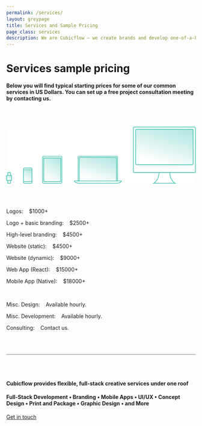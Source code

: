 ```yaml
---
permalink: /services/
layout: greypage
title: Services and Sample Pricing
page_class: services
description: We are Cubicflow – we create brands and develop one-of-a-kind experiences.
---
```


# Services sample pricing

#### Below you will find typical starting prices for some of our common services in&nbsp;US&nbsp;Dollars. You&nbsp;can set up a free project consultation meeting by&nbsp;contacting&nbsp;us.

<br><br>

<img src="/assets/img/services/process--devices.svg">

<br><br>

Logos:&nbsp;&nbsp;&nbsp;&nbsp;$1000+

Logo + basic branding:&nbsp;&nbsp;&nbsp;&nbsp;$2500+

High-level branding:&nbsp;&nbsp;&nbsp;&nbsp;$4500+

Website (static):&nbsp;&nbsp;&nbsp;&nbsp;$4500+

Website (dynamic):&nbsp;&nbsp;&nbsp;&nbsp;$9000+

Web App (React):&nbsp;&nbsp;&nbsp;&nbsp;$15000+

Mobile App (Native):&nbsp;&nbsp;&nbsp;&nbsp;$18000+

<br>

Misc. Design:&nbsp;&nbsp;&nbsp;&nbsp;Available&nbsp;hourly.

Misc. Development:&nbsp;&nbsp;&nbsp;&nbsp;Available&nbsp;hourly.

Consulting:&nbsp;&nbsp;&nbsp;&nbsp;Contact&nbsp;us.

<br><br>

<div style="border-bottom: 1px solid #737A7E;"></div>

<br><br>

#### Cubicflow provides flexible, full-stack creative services under&nbsp;one&nbsp;roof

#### Full-Stack Development   •	  Branding   •   Mobile Apps   • 	 UI/UX   •  	Concept Design   •  	Print and Package   •  	Graphic Design   •  	and&nbsp;More

<a href="/contact/" class="button">Get in touch</a>
